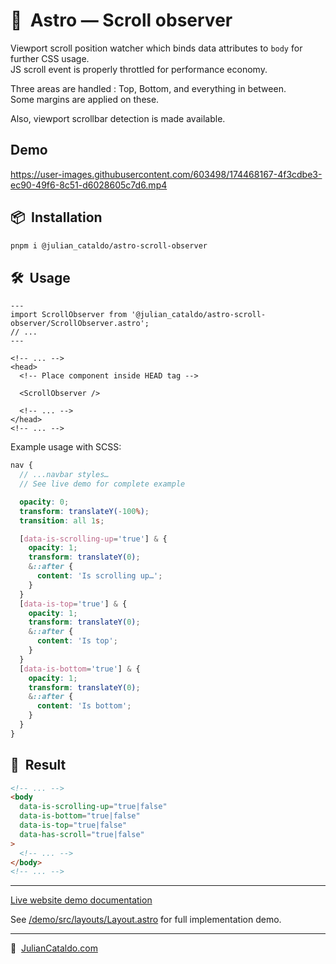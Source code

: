 # 🚀  Astro — Scroll observer

Viewport scroll position watcher which binds data attributes to `body` for further CSS usage.  
JS scroll event is properly throttled for performance economy.

Three areas are handled : Top, Bottom, and everything in between.  
Some margins are applied on these.

Also, viewport scrollbar detection is made available.

## Demo

https://user-images.githubusercontent.com/603498/174468167-4f3cdbe3-ec90-49f6-8c51-d6028605c7d6.mp4

## 📦  Installation

```sh
pnpm i @julian_cataldo/astro-scroll-observer
```

## 🛠  Usage

```astro
---
import ScrollObserver from '@julian_cataldo/astro-scroll-observer/ScrollObserver.astro';
// ...
---
```

```astro
<!-- ... -->
<head>
  <!-- Place component inside HEAD tag -->

  <ScrollObserver />

  <!-- ... -->
</head>
<!-- ... -->
```

Example usage with SCSS:

```scss
nav {
  // ...navbar styles…
  // See live demo for complete example

  opacity: 0;
  transform: translateY(-100%);
  transition: all 1s;

  [data-is-scrolling-up='true'] & {
    opacity: 1;
    transform: translateY(0);
    &::after {
      content: 'Is scrolling up…';
    }
  }
  [data-is-top='true'] & {
    opacity: 1;
    transform: translateY(0);
    &::after {
      content: 'Is top';
    }
  }
  [data-is-bottom='true'] & {
    opacity: 1;
    transform: translateY(0);
    &::after {
      content: 'Is bottom';
    }
  }
}
```

## 🎉  Result

```html
<!-- ... -->
<body
  data-is-scrolling-up="true|false"
  data-is-bottom="true|false"
  data-is-top="true|false"
  data-has-scroll="true|false"
>
  <!-- ... -->
</body>
<!-- ... -->
```

---

[Live website demo documentation](../../../demo)

See [/demo/src/layouts/Layout.astro](../../../demo/src/layouts/Layout.astro)
for full implementation demo.

---

🔗  [JulianCataldo.com](https://www.juliancataldo.com/)
